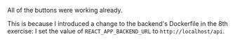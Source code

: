 All of the buttons were working already.

This is because I introduced a change to the backend's Dockerfile in the 8th 
exercise: I set the value of `REACT_APP_BACKEND_URL` to `http://localhost/api`.


